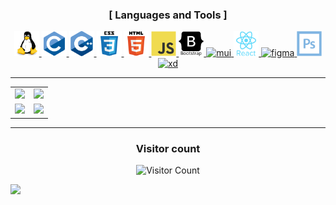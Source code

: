 <h3 align="center">
  [ Languages and Tools ]
</h3>
<p align="center"> 
  
  <!--  OS  -->
  
  <a href="https://www.linux.org/" target="_blank" rel="noreferrer"> 
    <img src="https://raw.githubusercontent.com/devicons/devicon/master/icons/linux/linux-original.svg" 
         alt="linux" 
         width="40" 
         height="40" /> 
  </a> 
  
<!--  Language  -->
  
  <a href="https://www.cprogramming.com/" target="_blank" rel="noreferrer"> 
    <img src="https://raw.githubusercontent.com/devicons/devicon/master/icons/c/c-original.svg" 
         alt="c" 
         width="40" 
         height="40" /> 
  </a> 
  <a href="https://www.w3schools.com/cpp/" target="_blank" rel="noreferrer"> 
    <img src="https://raw.githubusercontent.com/devicons/devicon/master/icons/cplusplus/cplusplus-original.svg" 
         alt="cplusplus" 
         width="40" 
         height="40" /> 
  </a> 
  
<!--     Front-End     -->
  
  <a href="https://www.w3schools.com/css/" target="_blank" rel="noreferrer"> 
    <img src="https://raw.githubusercontent.com/devicons/devicon/master/icons/css3/css3-original-wordmark.svg" 
         alt="css3" 
         width="40" 
         height="40" /> 
  </a> 
  <a href="https://www.w3.org/html/" target="_blank" rel="noreferrer"> 
    <img src="https://raw.githubusercontent.com/devicons/devicon/master/icons/html5/html5-original-wordmark.svg" 
         alt="html5" 
         width="40" 
         height="40" /> 
  </a>
  <a href="https://developer.mozilla.org/en-US/docs/Web/JavaScript" target="_blank" rel="noreferrer"> 
    <img src="https://raw.githubusercontent.com/devicons/devicon/master/icons/javascript/javascript-original.svg" 
         alt="javascript" 
         width="40" 
         height="40" /> 
  </a> 
  <a href="https://getbootstrap.com" target="_blank" rel="noreferrer"> 
    <img src="https://raw.githubusercontent.com/devicons/devicon/master/icons/bootstrap/bootstrap-plain-wordmark.svg" 
         alt="bootstrap" 
         width="40" 
         height="40" /> 
  </a> 
    <a href="https://mui.com/" target="_blank" rel="noreferrer"> 
    <img src="https://avatars.githubusercontent.com/u/33663932?s=200&v=4" 
         alt="mui" 
         width="40" 
         height="40" /> 
  </a> 
  <a href="https://reactjs.org/" target="_blank" rel="noreferrer"> 
    <img src="https://raw.githubusercontent.com/devicons/devicon/master/icons/react/react-original-wordmark.svg" 
         alt="react" 
         width="40" 
         height="40" /> 
  </a>
  
  <!--  design Tools  -->
  
  <a href="https://www.figma.com/" target="_blank" rel="noreferrer"> 
    <img src="https://www.vectorlogo.zone/logos/figma/figma-icon.svg" 
         alt="figma" 
         width="40" 
         height="40" /> 
  </a> 
    <a href="https://www.photoshop.com/en" target="_blank" rel="noreferrer"> 
    <img src="https://raw.githubusercontent.com/devicons/devicon/master/icons/photoshop/photoshop-line.svg" 
         alt="photoshop" 
         width="40" 
         height="40" /> 
  </a> 
  <a href="https://www.adobe.com/products/xd.html" target="_blank" rel="noreferrer"> 
    <img src="https://cdn.worldvectorlogo.com/logos/adobe-xd.svg" 
         alt="xd" 
         width="40" 
         height="40" /> 
  </a> 
</p>

---

<div align="center">
  <!-- Git stats Card -->
  <table align="center">
    <tr>
      <td valign="top">
        <img src="https://github-profile-summary-cards.vercel.app/api/cards/profile-details?username=nillyoo&theme=merko&hide_border=true&bg_color=00000000&title_color=B7E703&icon_color=B7E703&locale=kr" />
      </td>
      <td>
        <img src="https://github-profile-summary-cards.vercel.app/api/cards/most-commit-language?username=nillyoo&theme=merko&hide_border=true&bg_color=00000000&title_color=B7E703&icon_color=B7E703&locale=kr" />
      </td>
    </tr>
    <tr>
      <td valign="top">
        <img src ="https://github-readme-stats.vercel.app/api?username=nillyoo&show_icons=true&count_private=true&theme=merko&hide_border=true&bg_color=00000000&title_color=B7E703&icon_color=B7E703&locale=kr">
      </td>
      <td valign="top">
        <img src ="https://github-readme-stats.vercel.app/api/top-langs/?username=nillyoo&layout=compact&hide_border=true&theme=merko&bg_color=00000000&title_color=B7E703&langs_count=8">
      </td>
    </tr>
  </table>
</div>

---

<!-- visitor count -->
<div align="center">
  <h3>Visitor count</h3>

  ![Visitor Count](https://profile-counter.glitch.me/nillyoo/count.svg)
</div>

  ![](./profile-3d-contrib/profile-gitblock.svgg)
